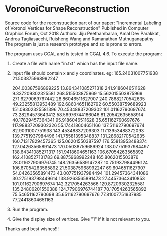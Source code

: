 # VoronoiCurveReconstruction
Source code for the reconstruction part of our paper:  "Incremental Labeling of Voronoi Vertices for Shape Reconstruction"
Published in Computer Graphics Forum, Oct 2018
Authors: Jiju Peethambaran, Amal Dev Parakkat, Andrea Tagliasacchi, Ruisheng Wang and Ramanathan Muthuganapathy
The program is just a research prototype and so is prone to errors.

The program uses CGAL and is tested in CGAL 4.6.
To execute the program:
   1. Create a file with name "in.txt" which has the input file name.
   2. Input file should contain x and y coordinates.
   eg: 
        165.24031007751938 21.503875968992247
        
        204.00387596899225 13.864341085271318
        241.9186046511628 9.337209302325581
        268.515503875969 15.562015503875969
        271.6279069767442 28.86046511627907
        240.78682170542635 49.23255813953489
        192.68604651162792 60.55038759689923
        151.09302325581396 70.45348837209302
        101.01162790697674 73.28294573643412
        58.56976744186046 81.20542635658914
        40.17829457364341 95.9186046511628
        35.651162790697676 117.98837209302326
        55.174418604651166 137.51162790697674
        82.9031007751938 143.45348837209303
        117.13953488372093 139.7751937984496
        141.75581395348837 131.28682170542635
        160.71317829457365 125.06201550387597
        176.55813953488374 127.04263565891473
        170.05038759689924 138.07751937984497
        138.64341085271317 151.9418604651163
        106.67054263565892 162.4108527131783
        69.8875968992248 165.8062015503876
        28.011627906976745 148.26356589147287
        10.751937984496124 106.67054263565892
        21.503875968992247 69.6046511627907
        54.04263565891473 43.007751937984494
        101.29457364341086 30.275193798449614
        138.9263565891473 27.44573643410853
        101.01162790697674 142.3217054263566
        129.87209302325581 135.24806201550388
        124.77906976744187 70.17054263565892
        75.54651162790698 35.651162790697676
        77.81007751937985 77.24418604651163
  3. Run the program.
  4. Give the display size of vertices. Give "1" if it is not relevant to you.
  
  Thanks and best wishes!!!

        
